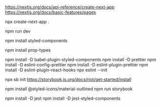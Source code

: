 https://nextjs.org/docs/api-reference/create-next-app
https://nextjs.org/docs/basic-features/pages

npx create-next-app .

npm run dev

npm install styled-components

npm install prop-types

npm install -D babel-plugin-styled-components
npm install -D prettier
npm install -D eslint-config-prettier
npm install -D eslint-plugin-prettier
npm install -D eslint-plugin-react-hooks
npx eslint --init

npx sb init
https://storybook.js.org/docs/riot/get-started/install

npm install @styled-icons/material-outlined
npm run storybook

npm install -D jest
npm install -D jest-styled-components